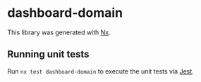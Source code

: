 # dashboard-domain

This library was generated with [Nx](https://nx.dev).

## Running unit tests

Run `nx test dashboard-domain` to execute the unit tests via [Jest](https://jestjs.io).
